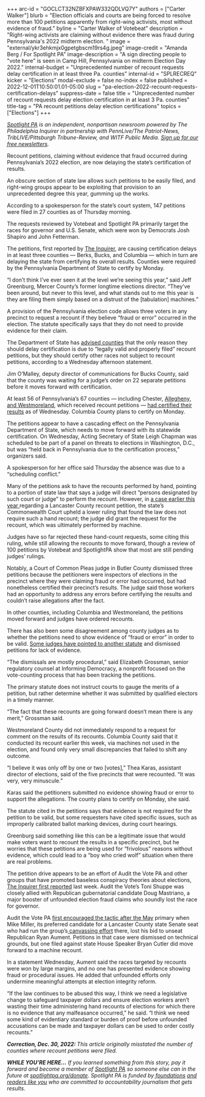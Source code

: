 +++
arc-id = "GOCLCT32NZBFXPAW332QDLVQ7Y"
authors = ["Carter Walker"]
blurb = "Election officials and courts are being forced to resolve more than 100 petitions apparently from right-wing activists, most without evidence of fraud."
byline = "Carter Walker of Votebeat"
description = "Right-wing activists are claiming without evidence there was fraud during Pennsylvania's 2022 midterm election. "
image = "external/ykr3ehkmjx0gpetgbscm19rs4g.jpeg"
image-credit = "Amanda Berg / For Spotlight PA"
image-description = "A sign directing people to \"vote here\" is seen in Camp Hill, Pennsylvania on midterm Election Day 2022."
internal-budget = "Unprecedented number of recount requests delay certification in at least three Pa. counties"
internal-id = "SPLRECREQ"
kicker = "Elections"
modal-exclude = false
no-index = false
published = 2022-12-01T10:50:01.01-05:00
slug = "pa-election-2022-recount-requests-certification-delays"
suppress-date = false
title = "Unprecedented number of recount requests delay election certification in at least 3 Pa. counties"
title-tag = "PA recount petitions delay election certifications"
topics = ["Elections"]
+++

<a href="https://www.spotlightpa.org/"><i>Spotlight PA</i></a><i> is an independent, nonpartisan newsroom powered by The Philadelphia Inquirer in partnership with PennLive/The Patriot-News, TribLIVE/Pittsburgh Tribune-Review, and WITF Public Media. </i><a href="https://www.spotlightpa.org/newsletters"><i>Sign up for our free newsletters</i></a><i>.</i>

Recount petitions, claiming without evidence that fraud occurred during Pennsylvania’s 2022 election, are now delaying the state’s certification of results.

An obscure section of state law allows such petitions to be easily filed, and right-wing groups appear to be exploiting that provision to an unprecedented degree this year, gumming up the works.

According to a spokesperson for the state’s court system, 147 petitions were filed in 27 counties as of Thursday morning.

The requests reviewed by Votebeat and Spotlight PA primarily target the races for governor and U.S. Senate, which were won by Democrats Josh Shapiro and John Fetterman.

<script src="https://www.spotlightpa.org/embed.js" async></script><div data-spl-embed-version="1" data-spl-src="https://www.spotlightpa.org/embeds/newsletter/"></div>


The petitions, first reported by <a href="https://www.inquirer.com/politics/election/doug-mastriano-pa-governor-election-results-recount-petitions-20221123.html">The Inquirer</a>, are causing certification delays in at least three counties — Berks, Bucks, and Columbia — which in turn are delaying the state from certifying its overall results. Counties were required by the Pennsylvania Department of State to certify by Monday.

“I don’t think I’ve ever seen it at the level we’re seeing this year,” said Jeff Greenburg, Mercer County’s former longtime elections director. “They’ve been around, but never to this level, and what stands out to me this year is they are filing them simply based on a distrust of the [tabulation] machines.”

A provision of the Pennsylvania election code allows three voters in any precinct to request a recount if they believe “fraud or error” occurred in the election. The statute specifically says that they do not need to provide evidence for their claim.

The Department of State has <a href="https://www.pennlive.com/elections/2022/11/recount-efforts-hold-up-pa-election-certifications-its-a-fluid-situation.html">advised counties</a> that the only reason they should delay certification is due to “legally valid and properly filed” recount petitions, but they should certify other races not subject to recount petitions, according to a Wednesday afternoon statement.

Jim O’Malley, deputy director of communications for Bucks County, said that the county was waiting for a judge’s order on 22 separate petitions before it moves forward with certification.

At least 56 of Pennsylvania’s 67 counties — including Chester, <a href="https://triblive.com/local/westmoreland/westmoreland-election-results-certified-hearing-tuesday-for-challenges/">Allegheny, and Westmoreland</a>, which received recount petitions — <a href="https://www.politicspa.com/these-counties-have-certified-their-votes/115664/">had certified their results</a> as of Wednesday. Columbia County plans to certify on Monday.

The petitions appear to have a cascading effect on the Pennsylvania Department of State, which needs to move forward with its statewide certification. On Wednesday, Acting Secretary of State Leigh Chapman was scheduled to be part of a panel on threats to elections in Washington, D.C., but was “held back in Pennsylvania due to the certification process,” organizers said.

A spokesperson for her office said Thursday the absence was due to a “scheduling conflict.”

Many of the petitions ask to have the recounts performed by hand, pointing to a portion of state law that says a judge will direct “persons designated by such court or judge” to perform the recount. However, in <a href="https://lancasteronline.com/news/politics/commonwealth-court-upholds-lancaster-county-judge-ashworths-ruling-on-hand-recount-in-100th-house-district/article_3e7fb824-eb4f-11ec-840f-6f1676587b9a.html">a case earlier this year </a>regarding a Lancaster County recount petition, the state’s Commonwealth Court upheld a lower ruling that found the law does not require such a hand recount; the judge did grant the request for the recount, which was ultimately performed by machine.

Judges have so far rejected these hand-count requests, some citing this ruling, while still allowing the recounts to move forward, though a review of 100 petitions by Votebeat and SpotlightPA show that most are still pending judges’ rulings.

Notably, a Court of Common Pleas judge in Butler County dismissed three petitions because the petitioners were inspectors of elections in the precinct where they were claiming fraud or error had occurred, but had nonetheless certified their precinct’s results. The judge said those workers had an opportunity to address any errors before certifying the results and couldn’t raise allegations after the fact.

In other counties, including Columbia and Westmoreland, the petitions moved forward and judges have ordered recounts.

There has also been some disagreement among county judges as to whether the petitions need to show evidence of “fraud or error” in order to be valid. <a href="http://prothysearchnew.yorkcountypa.gov/(S(szobex0ewf0t3zbrjo31mb13))/Handlers/DocumentHandler.ashx?vid=3348004">Some judges have pointed to another statute</a> and dismissed petitions for lack of evidence.

“The dismissals are mostly procedural,” said Elizabeth Grossman, senior regulatory counsel at Informing Democracy, a nonprofit focused on the vote-counting process that has been tracking the petitions.

The primary statute does not instruct courts to gauge the merits of a petition, but rather determine whether it was submitted by qualified electors in a timely manner.

“The fact that these recounts are going forward doesn’t mean there is any merit,” Grossman said.

Westmoreland County did not immediately respond to a request for comment on the results of its recounts. Columbia County said that it conducted its recount earlier this week, via machines not used in the election, and found only very small discrepancies that failed to shift any outcome.

“I believe it was only off by one or two [votes],” Thea Karas, assistant director of elections, said of the five precincts that were recounted. “It was very, very minuscule.”

Karas said the petitioners submitted no evidence showing fraud or error to support the allegations. The county plans to certify on Monday, she said.

The statute cited in the petitions says that evidence is not required for the petition to be valid, but some requesters have cited specific issues, such as improperly calibrated ballot marking devices, during court hearings.

Greenburg said something like this can be a legitimate issue that would make voters want to recount the results in a specific precinct, but he worries that these petitions are being used for “frivolous” reasons without evidence, which could lead to a “boy who cried wolf” situation when there are real problems.

<script src="https://www.spotlightpa.org/embed.js" async></script><div data-spl-embed-version="1" data-spl-src="https://www.spotlightpa.org/embeds/donate/?cta_text=YES%2C%20I%20want%20to%20contribute&eyebrow_text=support%20spotlight%20pa&teaser_text=The%20future%20of%20Spotlight%20PA%20depends%20on%20your%20support.%20Make%20a%20tax-deductible%20gift%20now%20to%20ensure%20this%20vital%20journalism%20can%20continue%20in%202023.%20As%20a%20special%20bonus%2C%20%3Cb%3Eall%20gifts%20will%20be%20TRIPLED%20through%20Dec.%203.%20"></div>

The petition drive appears to be an effort of Audit the Vote PA and other groups that have promoted baseless conspiracy theories about elections, <a href="https://www.inquirer.com/politics/election/doug-mastriano-pa-governor-election-results-recount-petitions-20221123.html">The Inquirer first reported</a> last week. Audit the Vote’s Toni Shuppe was closely allied with Republican gubernatorial candidate Doug Mastriano, a major booster of unfounded election fraud claims who soundly lost the race for governor.

Audit the Vote PA <a href="https://lancasteronline.com/news/politics/court-strikes-down-recount-effort-in-36th-state-senate-district/article_7edcc4ae-e2b5-11ec-976a-8f5000ac8a9a.html">first encouraged the tactic after the May</a> primary when Mike Miller, its preferred candidate for a Lancaster County state Senate seat who had run the group’s<a href="https://lancasteronline.com/news/politics/audit-the-vote-gave-us-its-canvassing-data-to-check-the-results-it-was-riddled/article_8f0a6c2a-cd6e-11ec-9f73-b3e07fd7b64b.html"> canvassing effort</a> there, lost his bid to unseat Republican Ryan Aument. Petitions in that case were dismissed on technical grounds, but one filed against state House Speaker Bryan Cutler did move forward to a machine recount.

In a statement Wednesday, Aument said the races targeted by recounts were won by large margins, and no one has presented evidence showing fraud or procedural issues. He added that unfounded efforts only undermine meaningful attempts at election integrity reform.

“If the law continues to be abused this way, I think we need a legislative change to safeguard taxpayer dollars and ensure election workers aren’t wasting their time administering hand recounts of elections for which there is no evidence that any malfeasance occurred,” he said. “I think we need some kind of evidentiary standard or burden of proof before unfounded accusations can be made and taxpayer dollars can be used to order costly recounts.”

<i><b>Correction, Dec. 30, 2022: </b></i><i>This article originally misstated the number of counties where recount petitions were filed.</i>

<i><b>WHILE YOU’RE HERE...</b></i><i> If you learned something from this story, pay it forward and become a member of </i><a href="https://www.spotlightpa.org/"><i>Spotlight PA</i></a><i> so someone else can in the future at </i><a href="http://spotlightpa.org/donate"><i>spotlightpa.org/donate</i></a><i>. Spotlight PA is funded by</i><a href="https://www.spotlightpa.org/support"><i> foundations</i></a><i> </i><a href="https://www.spotlightpa.org/support"><i>and readers like you</i></a><i> who are committed to accountability journalism that gets results.</i>

